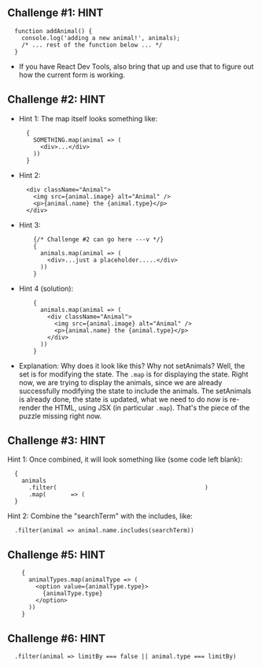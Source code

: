 
Challenge #1: HINT
------------------------------------------------------------

      function addAnimal() {
        console.log('adding a new animal!', animals);
        /* ... rest of the function below ... */
      }


- If you have React Dev Tools, also bring that up and use that to figure out
  how the current form is working.



Challenge #2: HINT
------------------------------------------------------------

- Hint 1: The map itself looks something like:

        {
          SOMETHING.map(animal => (
            <div>...</div>               
          ))
        }

- Hint 2:

        <div className="Animal">
          <img src={animal.image} alt="Animal" />
          <p>{animal.name} the {animal.type}</p>
        </div>

- Hint 3:

          {/* Challenge #2 can go here ---v */}
          {
            animals.map(animal => (
              <div>...just a placeholder.....</div>
            ))
          }


- Hint 4 (solution):

          {
            animals.map(animal => (
              <div className="Animal">
                <img src={animal.image} alt="Animal" />
                <p>{animal.name} the {animal.type}</p>
              </div>
            ))
          }


- Explanation: Why does it look like this? Why not setAnimals? Well, the set is
  for modifying the state. The `.map` is for displaying the state. Right now,
  we are trying to display the animals, since we are already successfully
  modifying the state to include the animals. The setAnimals is already done,
  the state is updated, what we need to do now is re-render the HTML, using JSX
  (in particular `.map`). That's the piece of the puzzle missing right now.



Challenge #3: HINT
------------------------------------------------------------

Hint 1: Once combined, it will look something like (some code left blank):

      {
        animals
          .filter(                                          )
          .map(       => (
      }


Hint 2: Combine the "searchTerm" with the includes, like:

      .filter(animal => animal.name.includes(searchTerm))



Challenge #5: HINT
------------------------------------------------------------

        {
          animalTypes.map(animalType => (
            <option value={animalType.type}>
              {animalType.type}
            </option>
          ))
        }



Challenge #6: HINT
------------------------------------------------------------

      .filter(animal => limitBy === false || animal.type === limitBy)


